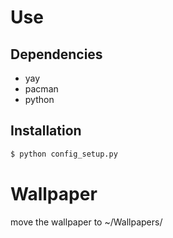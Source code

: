 # Use

## Dependencies
- yay
- pacman
- python

## Installation
```bash
$ python config_setup.py
```

# Wallpaper
move the wallpaper to ~/Wallpapers/
